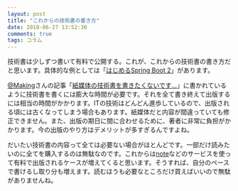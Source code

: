 ```yaml
---
layout: post
title: "これからの技術書の書き方"
date: 2018-06-27 13:52:30
comments: true
tags: コラム
---
```

技術書は少しずつ書いて有料で公開する。これが、これからの技術書の書き方だと思います。具体的な例としては「<a href="https://note.mu/makingx/m/m2dc6f318899c" target="_blank">はじめるSpring Boot 2</a>」があります。

<a href="https://twitter.com/making" target="_blank">@Making</a>さんの記事「<a href="https://note.mu/makingx/n/n5d1d61f0b214" target="_blank">紙媒体の技術書を書きたくないです…</a>」に書かれているように技術書を書くには膨大な時間が必要です。それを全て書き終えて出版するには相当の時間がかかります。ITの技術はどんどん進歩しているので、出版される頃には古くなってしまう場合もあります。紙媒体だと内容が間違っていても修正できません。また、出版の期日に間に合わせるために、著者に非常に負担がかかります。今の出版のやり方はデメリットが多すぎるんですよね。

だいたい技術書の内容って全ては必要ない場合がほとんどです。一部だけ読みたいのに全てを購入するのは無駄なのです。これからは<a href="https://note.mu/" target="_blank">note</a>などのサービスを使って有料で出版されるケースが増えてくると思います。そうすれば、自分のペースで書けるし取り分も増えます。読むほうも必要なところだけ買えばいいので無駄がありませんね。
